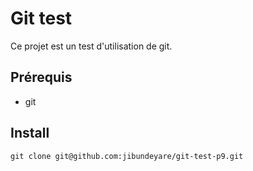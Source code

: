 # Git test

Ce projet est un test d'utilisation de git.

## Prérequis

- git

## Install

    git clone git@github.com:jibundeyare/git-test-p9.git
